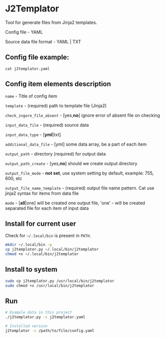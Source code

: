# J2Templator

Tool for generate files from Jinja2 templates.

Config file - YAML

Source data file format - YAML | TXT

## Config file example: 
```shell
cat j2templator.yaml
```

## Config item elements description

`name` - Title of config item

`template` - (required) path to template file (Jinja2)

`check_ingore_file_absent` - [yes,**no**] ignore error of absent file on checking

`input_data_file` - (required) source data

`input_data_type` - [**yml**|txt]

`additional_data_file` - [yml] some data array, be a part of each item

`output_path` - directory (required) for output data

`output_path_create` - [yes,**no**] should we create output directory

`output_file_mode` - **not set**, use system setting by default, example: 755, 600, etc

`output_file_name_template` - (required) output file name pattern. Cat use jinja2 syntax for items from data file

`mode` - [**all**|one] will be created one output file, 'one' - will be created separated file for each item of input data

## Install for current user 

Check for `~/.local/bin` is present in `PATH`.

```bash
mkdir ~/.local/bin -p
cp j2templator.py ~/.local/bin/j2templator
chmod +x ~/.local/bin/j2templator
```

## Install to system 

```bash
sudo cp j2templator.py /usr/local/bin/j2templator
sudo chmod +x /usr/local/bin/j2templator
```

## Run

```bash
# Example data in this project
./j2templator.py -c j2templator.yaml

# Installed version
j2templator -c /path/to/file/config.yaml
```
